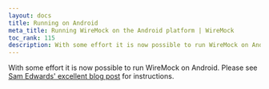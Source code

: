 ```yaml
---
layout: docs
title: Running on Android
meta_title: Running WireMock on the Android platform | WireMock
toc_rank: 115
description: With some effort it is now possible to run WireMock on Android. Please see Sam Edwards’ excellent blog post for instructions.
---
```


With some effort it is now possible to run WireMock on Android. Please see
[Sam Edwards' excellent blog post](http://handstandsam.com/2016/01/30/running-wiremock-on-android/) for instructions.

